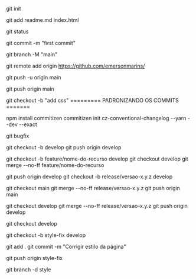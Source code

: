<!-- inicia o git  -->
git init

<!-- deixa os arquivos preparados na area do unstage para o primeiro commit -->
git add readme.md index.html

<!-- ver os status do git -->
git status

<!-- commit -->
git commit -m "first commit"

<!-- Algumas empresas não adotam o nome da branch principal como master
    chamando de main => para mudar o nome-->

git branch -M "main"

<!-- mandar para o repositorio remoto 'github' -->
git remote add origin https://github.com/emersonmarins/<nome do repositorio no github>

git push -u origin main
<!-- da segunda vez em diante não precisa do -u -->
git push origin main


<!-- Fazendo uma branch ramificação -->
git checkout -b "add css"
========= PADRONIZANDO OS COMMITS =======
<!-- Ferramenta de linha de comando que ajuda a padronizar os commits -->
npm install commitizen 
commitizen init cz-conventional-changelog --yarn --dev --exact

<!-- 
    Quando se tem um problema na master se cria uma branch bugfix corrige 
    o problema e faz um merge com a master
-->
git bugfix 

git checkout -b develop
git push origin develop

git checkout -b feature/nome-do-recurso develop
git checkout develop
git merge --no-ff feature/nome-do-recurso

git push origin develop
git checkout -b release/versao-x.y.z develop

git checkout main
git merge --no-ff release/versao-x.y.z
git push origin main

git checkout develop
git merge --no-ff release/versao-x.y.z
git push origin develop



git checkout develop

git checkout -b style-fix develop

git add .
git commit -m "Corrigir estilo da página"

git push origin style-fix

git branch -d style